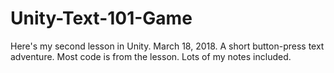# Unity-Text-101-Game

Here's my second lesson in Unity. March 18, 2018. A short button-press text adventure. Most code is from the lesson. Lots of my notes included.
